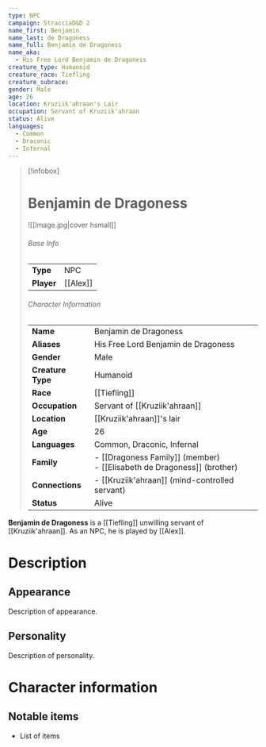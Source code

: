 ```yaml
---
type: NPC
campaign: StracciaD&D 2
name_first: Benjamin
name_last: de Dragoness
name_full: Benjamin de Dragoness
name_aka:
  - His Free Lord Benjamin de Dragoness
creature_type: Humanoid
creature_race: Tiefling
creature_subrace: 
gender: Male
age: 26
location: Kruziik'ahraan's Lair
occupation: Servant of Kruziik'ahraan
status: Alive
languages:
  - Common
  - Draconic
  - Infernal
---
```

> [!infobox]  
> # Benjamin de Dragoness
> ![[Image.jpg|cover hsmall]]  
> ###### Base Info
> | | |  
> |---|---|  
> | **Type** | NPC |
> | **Player** | [[Alex]] |
> ###### Character Information  
> | | |  
> |---|---|  
> | **Name** | Benjamin de Dragoness |
> | **Aliases** | His Free Lord Benjamin de Dragoness |
> | **Gender** | Male | 
> | **Creature Type** | Humanoid |
> | **Race** | [[Tiefling]] |  
> | **Occupation** | Servant of [[Kruziik'ahraan]] |  
> | **Location** | [[Kruziik'ahraan]]'s lair |
> | **Age** | 26 |
> | **Languages** | Common, Draconic, Infernal |  
> | **Family** | - [[Dragoness Family]] (member)<br>- [[Elisabeth de Dragoness]] (brother) |
> | **Connections** | - [[Kruziik'ahraan]] (mind-controlled servant) |
> | **Status** | Alive |

**Benjamin de Dragoness** is a [[Tiefling]] unwilling servant of [[Kruziik'ahraan]]. As an NPC, he is played by [[Alex]].
# Description
## Appearance
Description of appearance.
## Personality
Description of personality.
# Character information
## Notable items
- List of items
